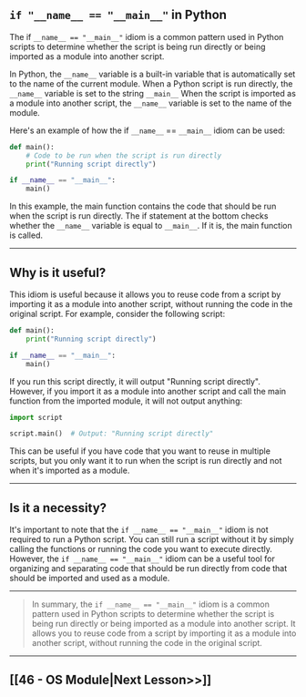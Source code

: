 ## `if "__name__ == "__main__"` in Python

The if `__name__ == "__main__"` idiom is a common pattern used in Python scripts to determine whether the script is being run directly or being imported as a module into another script.

In Python, the `__name__` variable is a built-in variable that is automatically set to the name of the current module. When a Python script is run directly, the `__name__` variable is set to the string `__main__` When the script is imported as a module into another script, the `__name__` variable is set to the name of the module.

Here's an example of how the if `__name__` == `__main__` idiom can be used:
```python
def main():
    # Code to be run when the script is run directly
    print("Running script directly")

if __name__ == "__main__":
    main()
```

In this example, the main function contains the code that should be run when the script is run directly. The if statement at the bottom checks whether the `__name__` variable is equal to `__main__`. If it is, the main function is called.

---
## Why is it useful?

This idiom is useful because it allows you to reuse code from a script by importing it as a module into another script, without running the code in the original script. For example, consider the following script:

```python
def main():
    print("Running script directly")

if __name__ == "__main__":
    main()
```

If you run this script directly, it will output "Running script directly". However, if you import it as a module into another script and call the main function from the imported module, it will not output anything:

```python
import script

script.main()  # Output: "Running script directly"
```

This can be useful if you have code that you want to reuse in multiple scripts, but you only want it to run when the script is run directly and not when it's imported as a module.

---
## Is it a necessity?

It's important to note that the `if __name__ == "__main__"` idiom is not required to run a Python script. You can still run a script without it by simply calling the functions or running the code you want to execute directly. However, the `if __name__ == "__main__"` idiom can be a useful tool for organizing and separating code that should be run directly from code that should be imported and used as a module.

---
>In summary, the `if __name__ == "__main__"` idiom is a common pattern used in Python scripts to determine whether the script is being run directly or being imported as a module into another script. It allows you to reuse code from a script by importing it as a module into another script, without running the code in the original script.

---

## [[46 - OS Module|Next Lesson>>]]